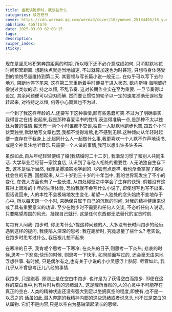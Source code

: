 ```yaml
---
title: 当我谈跑步时，我谈些什么
categories: 读万卷书
cover: https://cdn.weread.qq.com/weread/cover/10/yuewen_25184495/t6_yuewen_251844951740049944.jpg
abbrlink: 4b5f1bf6
date: 2025-03-09 02:08:15
tags:
description:
swiper_index:
sticky:
---
```


现在是坚忍地积累奔跑距离的时期, 所以眼下还不必介意成绩如何, 只消默默地花时间积累距离. 想跑快点就适当地加速, 不过就算加速也为时甚短, 只想将身体感受到的愉悦尽量维持到第二天. 其要领与写长篇小说一般无二. 在似乎可以写下去的地方, 果断地停下笔来, 这样第二天重新着手时便易于进入状态. 欧内斯特·海明威好像说过类似的话: 持之以恒, 不乱节奏. 这对长期作业实在至为重要. 一旦节奏得以设定, 其余问题便可以迎刃而解. 然而要让惯性的轮子以一定的速度准确无误地旋转起来, 对待持之以恒, 何等小心翼翼也不为过.

一个到了我这样年龄的人,还要写下这种事情,颇有些愚蠢可笑.不过为了明确事实,我得言之在线:说起来,我是那种喜爱读书的性情,表达得准确一点,是那种不太以独处为苦的性情.每天有一两个小时谁都不交谈,独自一人默默地跑步也罢,四五个小时伏案独坐,默默地写文章也罢,我都不觉得难熬,也不感到无聊.这种倾向从年轻时起便一直存在于我身上.比起同什么人一起做什么事,我更喜欢一个人默不作声地读书,或是全神贯注地听音乐.只需要一个人做的事情,我可以想出许多许多来.

虽然如此,自从年纪轻轻便结了婚(我结婚时二十二岁), 我渐渐习惯了和别人共同生活. 大学毕业后经营一家饮食店, 认识到了与他人相处的重要性. 人无法独自生存下去, 这本是理所当然, 我却是脚踏实地学到的. 尽管有点走样, 我也渐渐掌握了类似社会性的东西. 回想起来, 从二十岁到三十岁的十年当中, 我的世界观发生了不小的变化, 在做人方面也有了一些长进, 从四处碰壁之中学会了生存的诀窍. 倘若没有这算得上艰难的十年的生活体验, 恐怕我就不会写什么小说了, 即使想写也写不出来. 但话说回来, 人的本性不会极端地发生变化. 希望一人独处的念头始终不变地存于心中, 所以每天跑一个小时, 来确保只属于自己的沉默的时间, 对我的精神健康来说成了具有重要意义的功课. 至少在跑步时不需要和任何人交谈, 不必听任何人说话, 只要眺望周围的风光、凝视自己就行. 这是任何东西都无法替代的宝贵时刻.

每每有人问我: 跑步时, 你思考什么?提这种问题的人, 大多没有长时间跑步的经历. 遇到这样的提问, 我便陷入深深的思考: 我在跑步时, 究竟思量了些什么? 老实说, 在跑步时思考过什么, 我压根儿想不起来.

在寒冷的日子, 我肯呢个思考一下寒冷; 在炎热的日子,则思考一下炎热; 悲哀的时候,思考一下悲哀;快乐的时候, 则思考一下快乐. 如同前面写过的, 还会毫无由来地浮想往事. 有时候, 只是偶尔有之,也有关于小说的小小灵感浮上脑际. 尽管如此, 我几乎从不曾思考正儿八经的事情.

我跑步, 只是跑着. 原则上是在空白中跑步. 也许是为了获得空白而跑步. 即便在这样的空白当中,也有片时片刻的思绪潜入. 这是理所当然的,人的心灵中不可能存在真正的空白. 人类的精神状态还没有强大到足以坐拥真空的程度,即使有,也不是一以贯之的.话虽如此,潜入奔跑的我精神内部的这些思绪或者说念头,也不过是空白的从属物. 它们不是内容,只是以空白为基轴渐起渐长的思绪.


